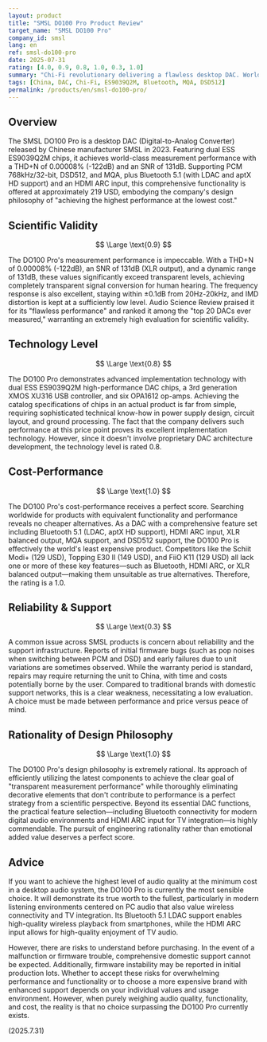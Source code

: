 ```yaml
---
layout: product
title: "SMSL DO100 Pro Product Review"
target_name: "SMSL DO100 Pro"
company_id: smsl
lang: en
ref: smsl-do100-pro
date: 2025-07-31
rating: [4.0, 0.9, 0.8, 1.0, 0.3, 1.0]
summary: "Chi-Fi revolutionary delivering a flawless desktop DAC. World-class measurement performance with dual ES9039Q2M chips and overwhelming feature density including Bluetooth 5.1, HDMI ARC, and MQA support for 219 USD. No other product exists with such comprehensive functionality at this price point, earning a perfect cost-performance evaluation."
tags: [China, DAC, Chi-Fi, ES9039Q2M, Bluetooth, MQA, DSD512]
permalink: /products/en/smsl-do100-pro/
---
```


## Overview

The SMSL DO100 Pro is a desktop DAC (Digital-to-Analog Converter) released by Chinese manufacturer SMSL in 2023. Featuring dual ESS ES9039Q2M chips, it achieves world-class measurement performance with a THD+N of 0.00008% (-122dB) and an SNR of 131dB. Supporting PCM 768kHz/32-bit, DSD512, and MQA, plus Bluetooth 5.1 (with LDAC and aptX HD support) and an HDMI ARC input, this comprehensive functionality is offered at approximately 219 USD, embodying the company's design philosophy of "achieving the highest performance at the lowest cost."

## Scientific Validity

$$ \Large \text{0.9} $$

The DO100 Pro's measurement performance is impeccable. With a THD+N of 0.00008% (-122dB), an SNR of 131dB (XLR output), and a dynamic range of 131dB, these values significantly exceed transparent levels, achieving completely transparent signal conversion for human hearing. The frequency response is also excellent, staying within ±0.1dB from 20Hz-20kHz, and IMD distortion is kept at a sufficiently low level. Audio Science Review praised it for its "flawless performance" and ranked it among the "top 20 DACs ever measured," warranting an extremely high evaluation for scientific validity.

## Technology Level

$$ \Large \text{0.8} $$

The DO100 Pro demonstrates advanced implementation technology with dual ESS ES9039Q2M high-performance DAC chips, a 3rd generation XMOS XU316 USB controller, and six OPA1612 op-amps. Achieving the catalog specifications of chips in an actual product is far from simple, requiring sophisticated technical know-how in power supply design, circuit layout, and ground processing. The fact that the company delivers such performance at this price point proves its excellent implementation technology. However, since it doesn't involve proprietary DAC architecture development, the technology level is rated 0.8.

## Cost-Performance

$$ \Large \text{1.0} $$

The DO100 Pro's cost-performance receives a perfect score. Searching worldwide for products with equivalent functionality and performance reveals no cheaper alternatives. As a DAC with a comprehensive feature set including Bluetooth 5.1 (LDAC, aptX HD support), HDMI ARC input, XLR balanced output, MQA support, and DSD512 support, the DO100 Pro is effectively the world's least expensive product. Competitors like the Schiit Modi+ (129 USD), Topping E30 II (149 USD), and FiiO K11 (129 USD) all lack one or more of these key features—such as Bluetooth, HDMI ARC, or XLR balanced output—making them unsuitable as true alternatives. Therefore, the rating is a 1.0.

## Reliability & Support

$$ \Large \text{0.3} $$

A common issue across SMSL products is concern about reliability and the support infrastructure. Reports of initial firmware bugs (such as pop noises when switching between PCM and DSD) and early failures due to unit variations are sometimes observed. While the warranty period is standard, repairs may require returning the unit to China, with time and costs potentially borne by the user. Compared to traditional brands with domestic support networks, this is a clear weakness, necessitating a low evaluation. A choice must be made between performance and price versus peace of mind.

## Rationality of Design Philosophy

$$ \Large \text{1.0} $$

The DO100 Pro's design philosophy is extremely rational. Its approach of efficiently utilizing the latest components to achieve the clear goal of "transparent measurement performance" while thoroughly eliminating decorative elements that don't contribute to performance is a perfect strategy from a scientific perspective. Beyond its essential DAC functions, the practical feature selection—including Bluetooth connectivity for modern digital audio environments and HDMI ARC input for TV integration—is highly commendable. The pursuit of engineering rationality rather than emotional added value deserves a perfect score.

## Advice

If you want to achieve the highest level of audio quality at the minimum cost in a desktop audio system, the DO100 Pro is currently the most sensible choice. It will demonstrate its true worth to the fullest, particularly in modern listening environments centered on PC audio that also value wireless connectivity and TV integration. Its Bluetooth 5.1 LDAC support enables high-quality wireless playback from smartphones, while the HDMI ARC input allows for high-quality enjoyment of TV audio.

However, there are risks to understand before purchasing. In the event of a malfunction or firmware trouble, comprehensive domestic support cannot be expected. Additionally, firmware instability may be reported in initial production lots. Whether to accept these risks for overwhelming performance and functionality or to choose a more expensive brand with enhanced support depends on your individual values and usage environment. However, when purely weighing audio quality, functionality, and cost, the reality is that no choice surpassing the DO100 Pro currently exists.

(2025.7.31)

